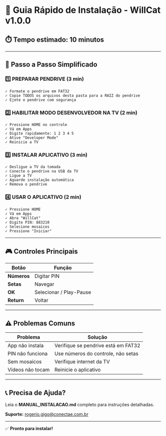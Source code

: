 # 🚀 Guia Rápido de Instalação - WillCat v1.0.0

## ⏱️ Tempo estimado: 10 minutos

---

## 📝 Passo a Passo Simplificado

### 1️⃣ PREPARAR PENDRIVE (3 min)
```
✓ Formate o pendrive em FAT32
✓ Copie TODOS os arquivos desta pasta para a RAIZ do pendrive
✓ Ejete o pendrive com segurança
```

### 2️⃣ HABILITAR MODO DESENVOLVEDOR NA TV (2 min)
```
✓ Pressione HOME no controle
✓ Vá em Apps
✓ Digite rapidamente: 1 2 3 4 5
✓ Ative "Developer Mode"
✓ Reinicie a TV
```

### 3️⃣ INSTALAR APLICATIVO (3 min)
```
✓ Desligue a TV da tomada
✓ Conecte o pendrive na USB da TV
✓ Ligue a TV
✓ Aguarde instalação automática
✓ Remova o pendrive
```

### 4️⃣ USAR O APLICATIVO (2 min)
```
✓ Pressione HOME
✓ Vá em Apps
✓ Abra "WillCat"
✓ Digite PIN: 883210
✓ Selecione mosaicos
✓ Pressione "Iniciar"
```

---

## 🎮 Controles Principais

| Botão | Função |
|-------|--------|
| **Números** | Digitar PIN |
| **Setas** | Navegar |
| **OK** | Selecionar / Play-Pause |
| **Return** | Voltar |

---

## ⚠️ Problemas Comuns

| Problema | Solução |
|----------|---------|
| App não instala | Verifique se pendrive está em FAT32 |
| PIN não funciona | Use números do controle, não setas |
| Sem mosaicos | Verifique internet da TV |
| Vídeos não tocam | Reinicie o aplicativo |

---

## 📞 Precisa de Ajuda?

Leia o **MANUAL_INSTALACAO.md** completo para instruções detalhadas.

**Suporte:** rogerio.gigo@conectae.com.br

---

✅ **Pronto para instalar!**
